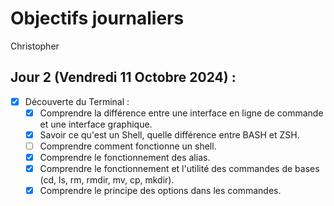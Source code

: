 # Objectifs journaliers

Christopher

## Jour 2 (Vendredi 11 Octobre 2024) :

- [x] Découverte du Terminal :
  - [x] Comprendre la différence entre une interface en ligne de commande et une interface graphique.
  - [x] Savoir ce qu'est un Shell, quelle différence entre BASH et ZSH.
  - [ ] Comprendre comment fonctionne un shell.
  - [x] Comprendre le fonctionnement des alias.
  - [x] Comprendre le fonctionnement et l'utilité des commandes de bases (cd, ls, rm, rmdir, mv, cp, mkdir).
  - [x] Comprendre le principe des options dans les commandes.
